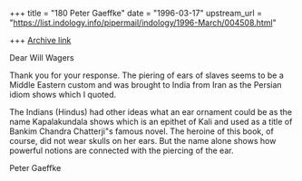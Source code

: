 +++
title = "180 Peter Gaeffke"
date = "1996-03-17"
upstream_url = "https://list.indology.info/pipermail/indology/1996-March/004508.html"

+++
[Archive link](https://list.indology.info/pipermail/indology/1996-March/004508.html)

Dear Will Wagers

Thank you for your response. The piering of ears of slaves seems to be a
Middle Eastern custom and was brought to India from Iran as the Persian
idiom shows which I quoted. 

The Indians (Hindus) had other ideas what an ear ornament could be as the
name Kapalakundala shows which is an epithet of Kali and used as a title
of Bankim Chandra Chatterji"s famous novel.  The heroine of this book, of
course, did not wear skulls on her ears. But the name alone shows  how 
powerful notions are connected with the piercing of the ear.

Peter Gaeffke





